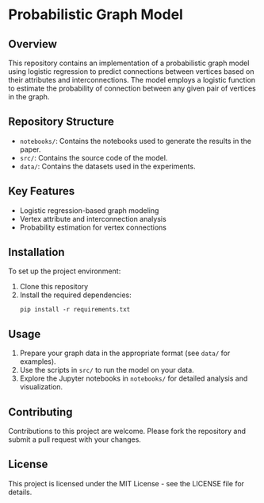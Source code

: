 
# Probabilistic Graph Model

## Overview
This repository contains an implementation of a probabilistic graph model using logistic regression to predict connections between vertices based on their attributes and interconnections. The model employs a logistic function to estimate the probability of connection between any given pair of vertices in the graph.

## Repository Structure

- `notebooks/`: Contains the notebooks used to generate the results in the paper.
- `src/`: Contains the source code of the model.
- `data/`: Contains the datasets used in the experiments.

## Key Features

- Logistic regression-based graph modeling
- Vertex attribute and interconnection analysis
- Probability estimation for vertex connections

## Installation

To set up the project environment:

1. Clone this repository
2. Install the required dependencies:
   ```
   pip install -r requirements.txt
   ```

## Usage

1. Prepare your graph data in the appropriate format (see `data/` for examples).
2. Use the scripts in `src/` to run the model on your data.
3. Explore the Jupyter notebooks in `notebooks/` for detailed analysis and visualization.

## Contributing

Contributions to this project are welcome. Please fork the repository and submit a pull request with your changes.

## License

This project is licensed under the MIT License - see the LICENSE file for details.
